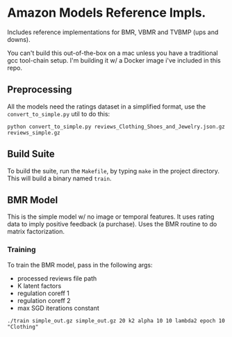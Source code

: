 # Amazon Models Reference Impls.

Includes reference implementations for BMR, VBMR and TVBMP (ups and downs).

You can't build this out-of-the-box on a mac unless you have a traditional gcc tool-chain setup. I'm building it w/ a Docker image i've included in this repo. 


## Preprocessing

All the models need the ratings dataset in a simplified format, use the `convert_to_simple.py` util to do this:

```
python convert_to_simple.py reviews_Clothing_Shoes_and_Jewelry.json.gz reviews_simple.gz
```

## Build Suite

To build the suite, run the `Makefile`, by typing `make` in the project directory. This will build a binary named `train`.


## BMR Model

This is the simple model w/ no image or temporal features. It uses rating data to imply positive feedback (a purchase). Uses the BMR routine to do matrix factorization. 

### Training

To train the BMR model, pass in the following args:

* processed reviews file path
* K latent factors
* regulation coreff 1
* regulation coreff 2
* max SGD iterations constant

```
./train simple_out.gz simple_out.gz 20 k2 alpha 10 10 lambda2 epoch 10 "Clothing"
```
